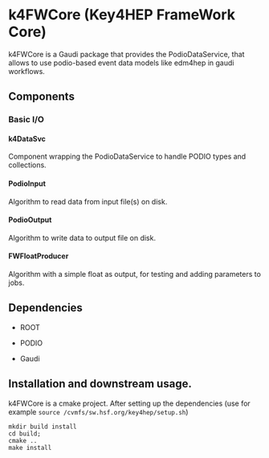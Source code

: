 # k4FWCore (Key4HEP FrameWork Core)


k4FWCore is a Gaudi package that  provides the PodioDataService, that allows to use podio-based event data models like edm4hep in gaudi workflows.


## Components

### Basic I/O

#### k4DataSvc

Component wrapping the PodioDataService to handle PODIO types and collections.


#### PodioInput 

Algorithm to read data from input file(s) on disk. 

#### PodioOutput

Algorithm to write data to output file on disk.

#### FWFloatProducer

Algorithm with a simple float as output, for testing and adding parameters to jobs. 


## Dependencies

* ROOT

* PODIO

* Gaudi

## Installation and downstream usage.

k4FWCore is a cmake project. After setting up the dependencies (use for example `source /cvmfs/sw.hsf.org/key4hep/setup.sh`) 


```
mkdir build install
cd build;
cmake ..
make install
```

